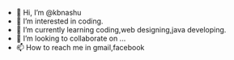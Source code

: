 - 👋 Hi, I’m @kbnashu
- 👀 I’m interested in coding.
- 🌱 I’m currently learning coding,web designing,java developing.
- 💞️ I’m looking to collaborate on ...
- 📫 How to reach me in gmail,facebook

<!---
kbnashu/kbnashu is a ✨ special ✨ repository because its `README.md` (this file) appears on your GitHub profile.
You can click the Preview link to take a look at your changes.
--->
